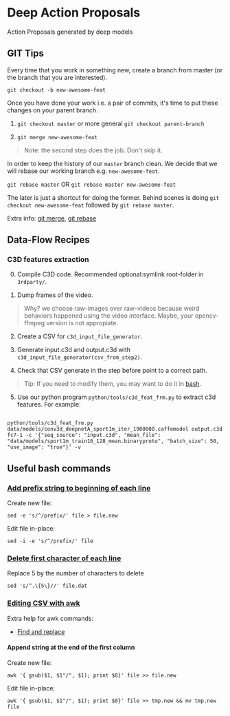 # Deep Action Proposals
Action Proposals generated by deep models

## GIT Tips

Every time that you work in something new, create a branch from master (or the
branch that you are interested).

`git checkout -b new-awesome-feat`

Once you have done your work i.e. a pair of commits, it's time to put these
changes on your parent branch.

1. `git checkout master` or more general `git checkout parent-branch`

2. `git merge new-awesome-feat`

> Note: the second step does the job. Don't skip it.

In order to keep the history of our `master` branch clean. We decide that
we will rebase our working branch e.g. `new-awesome-feat`.

`git rebase master` OR `git rebase master new-awesome-feat`

The later is just a shortcut for doing the former. Behind scenes is doing
`git checkout new-awesome-feat` followed by `git rebase master`.

Extra info: [git merge](https://git-scm.com/docs/git-merge), [git rebase](https://git-scm.com/docs/git-rebase)

## Data-Flow Recipes

### C3D features extraction

0. Compile C3D code. Recommended optional:symlink root-folder in `3rdparty/`.

1. Dump frames of the video.

> Why? we choose raw-images over raw-videos because weird behaviors happened using the video interface. Maybe, your opencv-ffmpeg version is not appropiate.

2. Create a CSV for `c3d_input_file_generator`.

3. Generate input.c3d and output.c3d with `c3d_input_file_generator(csv_from_step2)`.

4. Check that CSV generate in the step before point to a correct path.

> Tip: If you need to modify them, you may want to do it in [bash](##Useful-bash-commands).

5. Use our python program `python/tools/c3d_feat_frm.py` to extract c3d features. For example:

```

python/tools/c3d_feat_frm.py data/models/conv3d_deepnetA_sport1m_iter_1900000.caffemodel output.c3d fc7-1 -c '{"seq_source": "input.c3d", "mean_file": "data/models/sport1m_train16_128_mean.binaryproto", "batch_size": 50, "use_image": "true"}' -v

```

## Useful bash commands

### [Add prefix string to beginning of each line](http://stackoverflow.com/questions/2099471/add-a-prefix-string-to-beginning-of-each-line)

Create new file:

`sed -e 's/^/prefix/' file > file.new`

Edit file in-place:

`sed -i -e 's/^/prefix/' file`

### [Delete first character of each line](http://stackoverflow.com/questions/3795512/delete-the-first-5-chars-on-any-line-of-a-textfile-in-linux-with-sed?lq=1)

Replace 5 by the number of characters to delete

`sed 's/^.\{5\}//' file.dat`

### [Editing CSV with awk](http://www.ibm.com/developerworks/library/l-awk1/)

Extra help for awk commands:

- [Find and replace](http://www.cyberciti.biz/faq/awk-find-and-replace-fields-values/)

#### Append string at the end of the first column

Create new file:

`awk '{ gsub($1, $1"/", $1); print $0}' file >> file.new`

Edit file in-place:

`awk '{ gsub($1, $1"/", $1); print $0}' file >> tmp.new && mv tmp.new file`
